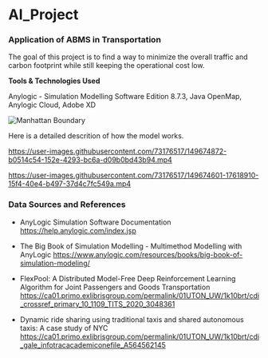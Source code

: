 # AI_Project

### Application of ABMS in Transportation
The goal of this project is to find a way to minimize the overall traffic and  carbon footprint while still keeping the operational cost low. 

**Tools & Technologies Used**

Anylogic - Simulation Modelling Software Edition 8.7.3, Java OpenMap, Anylogic Cloud, Adobe XD

![Manhattan Boundary](https://user-images.githubusercontent.com/73176517/149675610-c3e5de32-7760-44a6-803c-b513c7dc01bf.png)

Here is a detailed descrition of how the model works.

https://user-images.githubusercontent.com/73176517/149674872-b0514c54-152e-4293-bc6a-d09b0bd43b94.mp4

https://user-images.githubusercontent.com/73176517/149674601-17618910-15f4-40e4-b497-37d4c7fc549a.mp4



### Data Sources and References 

 - AnyLogic Simulation Software Documentation
https://help.anylogic.com/index.jsp

 - The Big Book of Simulation Modelling - Multimethod Modelling with AnyLogic
https://www.anylogic.com/resources/books/big-book-of-simulation-modeling/

 - FlexPool: A Distributed Model-Free Deep Reinforcement Learning Algorithm for Joint Passengers and Goods Transportation
https://ca01.primo.exlibrisgroup.com/permalink/01UTON_UW/1k10brt/cdi_crossref_primary_10_1109_TITS_2020_3048361

 - Dynamic ride sharing using traditional taxis and shared autonomous taxis: A case study of NYC
https://ca01.primo.exlibrisgroup.com/permalink/01UTON_UW/1k10brt/cdi_gale_infotracacademiconefile_A564562145


